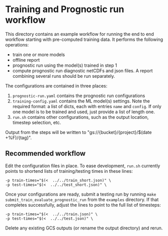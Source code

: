 # Training and Prognostic run workflow

This directory contains an example workflow for running the end to end
workflow starting with pre-computed training data. It performs the following
operations:
- train one or more models
- offline report
- prognostic run using the model(s) trained in step 1
- compute prognostic run diagnostic netCDFs and json files. A report combining
  several runs should be run separately.

The configurations are contained in three places:

1. `prognostic-run.yaml` contains the prognostic run configurations
2. `training-config.yaml` contains the ML model(s) settings. Note the required format:
a list of dicts, each with entries `name` and `config`. If only one model is to be trained
and used, just provide a list of length one.
3. `run.sh` contains other configurations, such as the output location,
   timestep selection, etc.
   
Output from the steps will be written to "gs://{bucket}/{project}/$(date +%F)/{tag}".


## Recommended workflow

Edit the configuration files in place. To ease development, `run.sh`
currently points to shortend lists of training/testing times in these lines:

    -p train-times="$(<  ../../train_short.json)" \
    -p test-times="$(<  ../../test_short.json)" \


Once your configurations are ready, submit a testing run by running 
`make submit_train_evaluate_prognostic_run` from the `examples` directory. If
that completes successfully, adjust the lines to point to the full list of
timesteps:

    -p train-times="$(<  ../../train.json)" \
    -p test-times="$(<  ../../test.json)" \

Delete any existing GCS outputs (or rename the output directory) and rerun.
